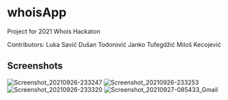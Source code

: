 # whoisApp
Project for 2021 Whois Hackaton

Contributors:
Luka Savić
Dušan Todorović
Janko Tufegdžić
Miloš Kecojević

## Screenshots

![Screenshot_20210926-233247](https://user-images.githubusercontent.com/79877752/153644275-fa781ee8-54ec-402d-824d-ad05975de6a4.jpg)
![Screenshot_20210926-233253](https://user-images.githubusercontent.com/79877752/153644286-9e973dbe-1daa-4f4f-b3df-6f8abc499321.jpg)
![Screenshot_20210926-233320](https://user-images.githubusercontent.com/79877752/153644299-6a5a0ca1-bdd7-4181-849f-3a73358c7eaf.jpg)
![Screenshot_20210927-085433_Gmail](https://user-images.githubusercontent.com/79877752/153644306-d706b21b-eb75-429b-91f2-3a5311130f30.jpg)
